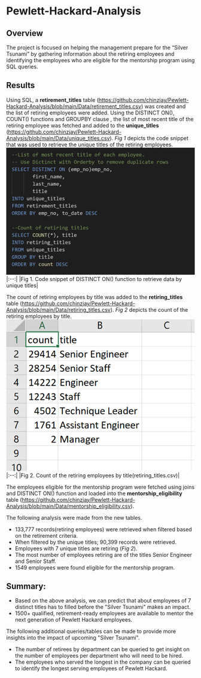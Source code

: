 # Pewlett-Hackard-Analysis
## Overview 
The project is focused on helping the management prepare for the “Silver Tsunami” by gathering information about the retiring employees and identifying the employees who are eligible for the mentorship program using SQL queries.

## Results
Using SQL, a **retirement_titles** table (https://github.com/chinzjay/Pewlett-Hackard-Analysis/blob/main/Data/retirement_titles.csv) was created and the list of retiring employees were added. Using the DISTINCT ON(), COUNT() functions and GROUPBY clause , the list of most recent title of the retiring employee was fetched and added to the **unique_titles** (https://github.com/chinzjay/Pewlett-Hackard-Analysis/blob/main/Data/unique_titles.csv). *Fig 1* depicts the code snippet that was used to retrieve the unique titles of the retiring employees.
![code_snippet](https://github.com/chinzjay/Pewlett-Hackard-Analysis/blob/main/code_snippet.PNG)
|:--:|
|Fig 1. Code snippet of DISTINCT ON() function to retrieve data by unique titles|

The count of retiring employees by title was added to the **retiring_titles** table (https://github.com/chinzjay/Pewlett-Hackard-Analysis/blob/main/Data/retiring_titles.csv). 
*Fig 2* depicts the count of the retiring employees by title.
![title_count](https://github.com/chinzjay/Pewlett-Hackard-Analysis/blob/main/title_count.PNG)
|:--:|
|Fig 2. Count of the retiring employees by title(retiring_titles.csv)|

 The employees eligible for the mentorship program were fetched using joins and DISTINCT ON() function and loaded into the **mentorship_eligibility** table (https://github.com/chinzjay/Pewlett-Hackard-Analysis/blob/main/Data/mentorship_eligibility.csv).
 
The following analysis were made from the new tables.
 - 133,777 records(retiring employees) were retrieved when filtered based on the retirement criteria.
 - When filtered by the unique titles; 90,399 records were retrieved.
 - Employees with 7 unique titles are retiring (*Fig 2*).
 - The most number of employees retiring are of the titles Senior Engineer and Senior Staff.
 - 1549 employees were found eligible for the mentorship program.
 
## Summary:  
- Based on the above analysis, we can predict that about employees of 7 distinct titles has to filled before the "Silver Tsunami" makes an impact.
- 1500+ qualified, retirement-ready employees are available to mentor the next generation of Pewlett Hackard employees.

The following additional queries/tables can be made to provide more insights into the impact of upcoming "Silver Tsunami".
- The number of retirees by department can be queried to get insight on the number of employees per department who will need to be hired.
- The employees who served the longest in the company can be queried to identify the longest serving employees of Pewlett Hackard.
